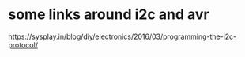 some links around i2c and avr
=============================

https://sysplay.in/blog/diy/electronics/2016/03/programming-the-i2c-protocol/

